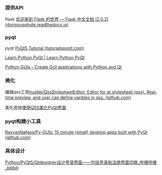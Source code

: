 ### 提供API

flask [欢迎来到 Flask 的世界 — Flask 中文文档 (2.0.2) (dormousehole.readthedocs.io)](https://dormousehole.readthedocs.io/en/latest/index.html)



### pyqt

pyqt [PyQt5 Tutorial (tutorialspoint.com)](https://www.tutorialspoint.com/pyqt5/index.htm)

[Learn Python PyQt | Learn Python PyQt](https://pythonpyqt.com/)

[Python GUIs – Create GUI applications with Python and Qt](https://www.pythonguis.com/)

### 美化

编辑qss工具[hustlei/QssStylesheetEditor: Editor for qt stylesheet (qss). Real-time preview, and user can define varibles in qss. (github.com)](https://github.com/hustlei/QssStylesheetEditor)

美化皮肤[使用QSS美化PyQt界面](https://zhuanlan.zhihu.com/p/390192953)



### pyqt构建小工具

[RayyanNafees/Py-GUIs: 15 minute (small) desktop apps built with PyQt (github.com)](https://github.com/RayyanNafees/Py-GUIs)



### 具体设计

[Python/PyQt5/Qtdesigner设计登录界面——包括登录和注册界面切换_哔哩哔哩_bilibili](https://www.bilibili.com/video/BV1Li4y1m79p?spm_id_from=333.337.search-card.all.click)